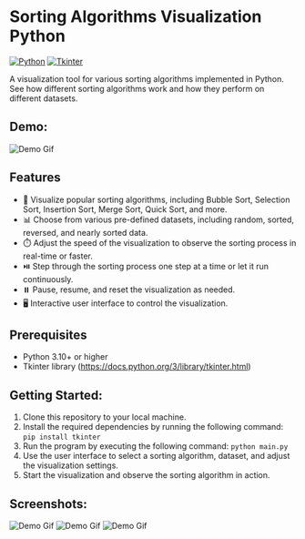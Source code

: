 # Sorting Algorithms Visualization Python

[![Python](https://img.shields.io/badge/Python-3.11.3-blue.svg)](https://www.python.org)
[![Tkinter](https://img.shields.io/badge/Tkinter-8.6-brightgreen)](https://docs.python.org/3/library/tkinter.html)

A visualization tool for various sorting algorithms implemented in Python. See how different sorting algorithms work and how they perform on different datasets.

## Demo:

![Demo Gif](_Captures/gif.gif)


## Features

- 🎯 Visualize popular sorting algorithms, including Bubble Sort, Selection Sort, Insertion Sort, Merge Sort, Quick Sort, and more.
- 📊 Choose from various pre-defined datasets, including random, sorted, reversed, and nearly sorted data.
- ⏱️ Adjust the speed of the visualization to observe the sorting process in real-time or faster.
- ⏯️ Step through the sorting process one step at a time or let it run continuously.
- ⏸️ Pause, resume, and reset the visualization as needed.
- 🖥️ Interactive user interface to control the visualization.

## Prerequisites

- Python 3.10+ or higher
- Tkinter library (https://docs.python.org/3/library/tkinter.html)

## Getting Started:

1. Clone this repository to your local machine.
2. Install the required dependencies by running the following command:
   `pip install tkinter`
3. Run the program by executing the following command:
   `python main.py`
4. Use the user interface to select a sorting algorithm, dataset, and adjust the visualization settings.
5. Start the visualization and observe the sorting algorithm in action.



## Screenshots:

![Demo Gif](_Captures/sc1.png)
![Demo Gif](_Captures/sc2.png)
![Demo Gif](_Captures/sc3.png)
